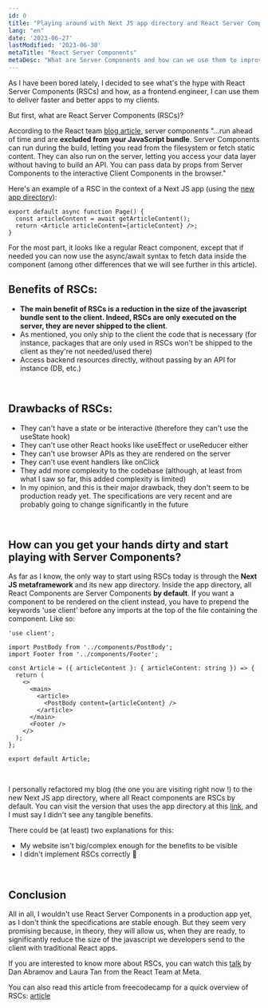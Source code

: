 ```yaml
---
id: 0
title: "Playing around with Next JS app directory and React Server Components"
lang: "en"
date: '2023-06-27'
lastModified: '2023-06-30'
metaTitle: "React Server Components"
metaDesc: "What are Server Components and how can we use them to improve our React apps ?"
---
```


As I have been bored lately, I decided to see what's the hype with React Server Components (RSCs) and how, as a frontend engineer, I can use them to deliver faster and better apps to my clients.

But first, what are React Server Components (RSCs)?

According to the React team [blog article](https://react.dev/blog/2023/03/22/react-labs-what-we-have-been-working-on-march-2023#react-server-components), server components "...run ahead of time and are **excluded from your JavaScript bundle**. Server Components can run during the build, letting you read from the filesystem or fetch static content. They can also run on the server, letting you access your data layer without having to build an API. You can pass data by props from Server Components to the interactive Client Components in the browser."

Here's an example of a RSC in the context of a Next JS app (using the [new app directory](https://nextjs.org/docs/app)):

```
export default async function Page() {
  const articleContent = await getArticleContent();
  return <Article articleContent={articleContent} />;
}
```

For the most part, it looks like a regular React component, except that if needed you can now use the async/await syntax to fetch data inside the component (among other differences that we will see further in this article). 

## Benefits of RSCs:

- **The main benefit of RSCs is a reduction in the size of the javascript bundle sent to the client. Indeed, RSCs are only executed on the server, they are never shipped to the client**.
- As mentioned, you only ship to the client the code that is necessary (for instance, packages that are only used in RSCs won't be shipped to the client as they're not needed/used there)
- Access backend resources directly, without passing by an API for instance (DB, etc.)

&nbsp;

## Drawbacks of RSCs:

- They can't have a state or be interactive (therefore they can't use the useState hook)
- They can't use other React hooks like useEffect or useReducer either
- They can't use browser APIs as they are rendered on the server
- They can't use event handlers like onClick
- They  add more complexity to the codebase (although, at least from what I saw so far, this added complexity is limited)
- In my opinion, and this is their major drawback, they don't seem to be production ready yet. The specifications are very recent and are probably going to change significantly in the future

&nbsp;

## How can you get your hands dirty and start playing with Server Components?


As far as I know, the only way to start using RSCs today is through the **Next JS metaframework** and its new app directory.
Inside the app directory, all React Components are Server Components **by default**. If you want a component to be rendered on the client instead, you have to prepend the keywords 'use client' before any imports at the top of the file containing the component. Like so:

```
'use client';

import PostBody from '../components/PostBody';
import Footer from '../components/Footer';

const Article = ({ articleContent }: { articleContent: string }) => {
  return (
    <>
      <main>
        <article>
          <PostBody content={articleContent} />
        </article>
      </main>
      <Footer />
    </>
  );
};

export default Article;
```
&nbsp;

I personally refactored my blog (the one you are visiting right now !) to the new Next JS app directory, where all React components are RSCs by default. You can visit the version that uses the app directory at this [link](https://staging.marouanefaris.dev/), and I must say I didn't see any tangible benefits.

 There could be (at least) two explanations for this:

- My website isn't big/complex enough for the benefits to be visible
- I didn't implement RSCs correctly 🤷

&nbsp;

## Conclusion

All in all, I wouldn't use React Server Components in a production app yet, as I don't think the specifications are stable enough. But they seem very promising because, in theory, they will allow us, when they are ready, to significantly reduce the size of the javascript we developers send to the client with traditional React apps.

If you are interested to know more about RSCs, you can watch this [talk](https://www.youtube.com/watch?v=TQQPAU21ZUw&t=3276s) by Dan Abramov and Laura Tan from the React Team at Meta. 

You can also read this article from freecodecamp for a quick overview of RSCs: [article](https://www.freecodecamp.org/news/react-server-components-for-beginners/)